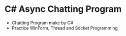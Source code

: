 # C# Async Chatting Program
 - Chatting Program make by C#
 - Practice WinForm, Thread and Socket Programming
